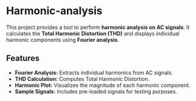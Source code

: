 # Harmonic-analysis

This project provides a tool to perform **harmonic analysis on AC signals**. It calculates the **Total Harmonic Distortion (THD)** and displays individual harmonic components using **Fourier analysis**. 

## **Features**
- **Fourier Analysis:** Extracts individual harmonics from AC signals.
- **THD Calculation:** Computes Total Harmonic Distortion.
- **Harmonic Plot:** Visualizes the magnitude of each harmonic component.
- **Sample Signals:** Includes pre-loaded signals for testing purposes.


